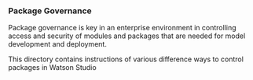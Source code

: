 ### Package Governance

Package governance is key in an enterprise environment in controlling access and security of modules and packages that are needed for model development and deployment.

This directory contains instructions of various difference ways to control packages in Watson Studio

